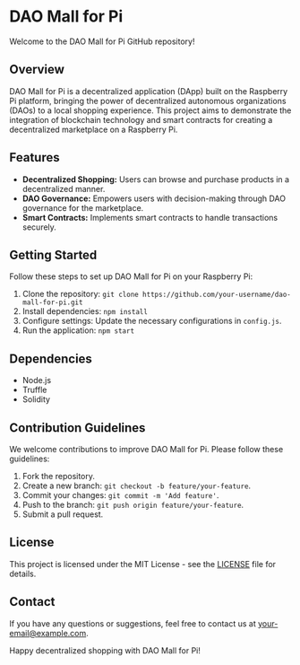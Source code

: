 # DAO Mall for Pi

Welcome to the DAO Mall for Pi GitHub repository!

## Overview
DAO Mall for Pi is a decentralized application (DApp) built on the Raspberry Pi platform, bringing the power of decentralized autonomous organizations (DAOs) to a local shopping experience. This project aims to demonstrate the integration of blockchain technology and smart contracts for creating a decentralized marketplace on a Raspberry Pi.

## Features
- **Decentralized Shopping:** Users can browse and purchase products in a decentralized manner.
- **DAO Governance:** Empowers users with decision-making through DAO governance for the marketplace.
- **Smart Contracts:** Implements smart contracts to handle transactions securely.

## Getting Started
Follow these steps to set up DAO Mall for Pi on your Raspberry Pi:

1. Clone the repository: `git clone https://github.com/your-username/dao-mall-for-pi.git`
2. Install dependencies: `npm install`
3. Configure settings: Update the necessary configurations in `config.js`.
4. Run the application: `npm start`

## Dependencies
- Node.js
- Truffle
- Solidity

## Contribution Guidelines
We welcome contributions to improve DAO Mall for Pi. Please follow these guidelines:
1. Fork the repository.
2. Create a new branch: `git checkout -b feature/your-feature`.
3. Commit your changes: `git commit -m 'Add feature'`.
4. Push to the branch: `git push origin feature/your-feature`.
5. Submit a pull request.

## License
This project is licensed under the MIT License - see the [LICENSE](LICENSE) file for details.

## Contact
If you have any questions or suggestions, feel free to contact us at [your-email@example.com](mailto:your-email@example.com).

Happy decentralized shopping with DAO Mall for Pi!
